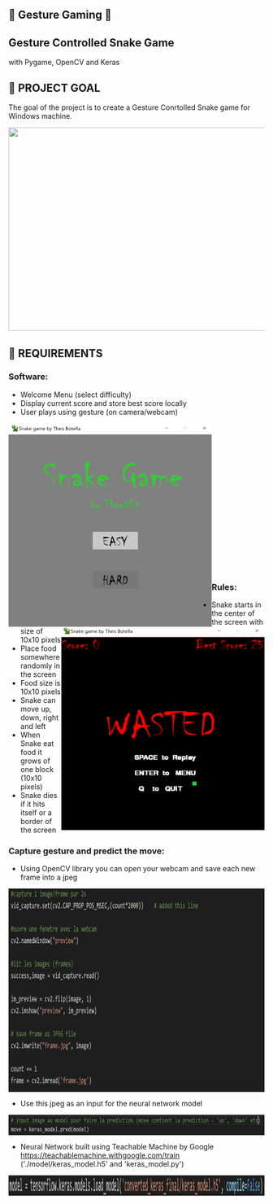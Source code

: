 ## :snake: Gesture Gaming  :snake:
## Gesture Controlled Snake Game 
with Pygame, OpenCV and Keras

## :dart: PROJECT GOAL
The goal of the project is to create a Gesture Conrtolled Snake game for Windows machine.

<p align="center">
  <img src="./data/snake_game.gif" width="800" height="400">

## :memo: REQUIREMENTS

### Software:
-	Welcome Menu (select difficulty)
-	Display current score and store best score locally
-	User plays using gesture (on camera/webcam)

<img src="./data/screen_menu.png" alt="alt text" width="400" height="400" align="left"/> <img src="./data/screen_wasted.png" alt="alt text" width="400" height="400" align="right"/>

<br/><br/><br/><br/><br/><br/><br/><br/>
<br/><br/><br/><br/><br/><br/><br/><br/><br/>


### Rules:
-	Snake starts in the center of the screen with size of 10x10 pixels
-	Place food somewhere randomly in the screen
-	Food size is 10x10 pixels
-	Snake can move up, down, right and left
-	When Snake eat food it grows of one block (10x10 pixels)
-	Snake dies if it hits itself or a border of the screen

  
### Capture gesture and predict the move:
- Using OpenCV library you can open your webcam and save each new frame into a jpeg
<img src="./data/opencv.jpeg" alt="alt text" width="800" height="400" align="center"/>
</br>

- Use this jpeg as an input for the neural network model
<img src="./data/move.jpg" alt="alt text" width="1200" height="40" align="center"/>
</br>

- Neural Network built using Teachable Machine by Google https://teachablemachine.withgoogle.com/train
('./model/keras_model.h5' and 'keras_model.py')
<img src="./data/model.jpeg" alt="alt text" width="1200" height="40" align="center"/>
</br>
